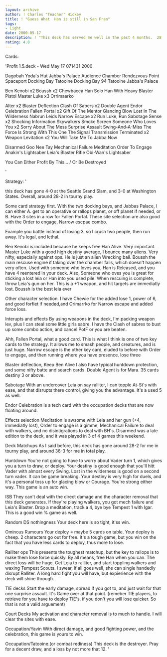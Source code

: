```yaml
---
layout: archive
author: ! Charles "Teacher" Hickey
title: ! "Guess What  Han is still in San Fran"
tags:
- Light
date: 2000-05-17
description: ! "This deck has served me well in the past 4 months.  28 wins, 2 losses in Tourny Play."
rating: 4.0
---
```

Cards: 

'Profit 1.5.deck - Wed May 17 071431 2000

Dagobah Yoda's Hut
Jabba's Palace Audience Chamber
Rendezvous Point
Spaceport Docking Bay
Tatooine Docking Bay 94
Tatooine Jabba's Palace

Ben Kenobi  x2
Boussh	x2
Chewbacca
Han Solo
Han With Heavy Blaster Pistol
Master Luke  x3
Orrimaarko

Alter  x2
Blaster Deflection
Clash Of Sabers  x2
Double Agent
Endor Celebration
Fallen Portal  x2
Gift Of The Mentor
Glancing Blow
Lost In The Wilderness
Nabrun Leids
Narrow Escape  x2
Run Luke, Run
Sabotage
Sense  x2
Shocking Information
Skywalkers
Smoke Screen
Someone Who Loves You  x2
Sorry About The Mess
Surprise Assault
Swing-And-A-Miss
The Force Is Strong With This One
The Signal
Transmission Terminated  x2
Weapon Levitation  x2
You Will Take Me To Jabba Now

Disarmed
Goo Nee Tay
Mechanical Failure
Meditation
Order To Engage
Anakin's Lightsaber
Leia's Blaster Rifle
Obi-Wan's Lightsaber

You Can Either Profit By This... / Or Be Destroyed


'

Strategy: '

this deck has gone 4-0 at the Seattle Grand Slam, and 3-0 at Washington States.  Overall, around 28-2 in tourny play.

Some card strategy first. With the two docking bays, and Jabbas Palace, I can either A. get to an operative or rallops planet, or off planet if needed, or B. Have 3 sites in a row for Fallen Portal. These site selection are also good with the Order to engage, Narrow escpae combo.

Example you battle instead of losing 3, so I crush two people, then run away.	It's legal, and lethal.

Ben Kenobi is included because he keeps free Han Alive. Very important. Master Luke with a good high destiny average, I bounce many aliens. Very
nifty, especially against ops.	He is just an alien Wrecking ball.  Boussh the main rescuse engine if taking over the chamber fails, which doesn't happen very often. Used with someone who loves you, Han is Released, and you have 4 reentered in your deck.  Also, Someone who oves you is great for sticking a lost leia or Han into you used pile. When rescuing is complete, throw Leia's gun on her.	This is a +1 weapon, and hit targets are immediatly lost.  Boussh is the best leia ever

Other character selection. I have Chewie for the added lose 1, power of 6, and good forfiet if needed,and Orimarrko for Narrow escape and added force loss.

Interupts and effects By using weapons in the deck, I'm packing weapon lev, plus I can steal some little girls sabre. I have the Clash of sabres to bust up some combo action, and cancel PotF or you are beaten.

Ahh, Fallen Portal, what a good card. This is what I think is one of two key cards to the strategy. It allows me to smash people, and creatures, and is just huge. Narrow escape is the other key card, eluded to before with
Order to engage, and then running where you have presence. lose three

Blaster deflection, Keep Ben Alive I also have typical huntdown protection, and some nifty batte and search cards. Double Agent is for Mara. 35 cards destiny 3 or above.

Sabotage  With an undercover Leia on say ralliter, I can topple At-St's with ease, and that disrupts there control, giving you the advantage.  It's a used 5 as well.

Endor Celebration is a tech card with the occupation decks that are now floating around.

Effects selection Meditation is awsome with Leia and her gun (+4, immediatly lost), Order to engage is a gimme, Mechanical Failure to deal
with walkers, and no disintigrations to deal with BH's. Disarmed was a late edition to the deck, and it was played in 3 of 4 games this weekend.

Deck Matchups	As I said before, this deck has gone around 28-2 for me in tourny play, and around 36-3 for me in total play.

Huntdown  You're not going to have to worry about Vader turn 1, which gives you a turn to draw, or deploy.  Your destiny is good enough that you'll hitt Vader with almost every Swing.  Lost in the wilderness is good on a second turn vader.  It can be game breaking.  Your destiny is very high for duels, and it's a personal toss up for glacing blow or Courage.  You're strong either way.  This game is an auto win.

ISB  They can't deal with the direct damage and the character removal that this deck generates.  If they're playing walkers, you got mech failure and Leia's Blaster.  Drop a meditation, track a 4, bye bye Tempest 1 with Igar.  This is a good win % game as well.

Random DS nothingness	Your deck here is so tight, it'ss win.

Ominous Rumours  Your deploy = maybe 5 cards on table.  Your deploy is cheep.	2 characters go out for free.  It's a tough game, but you win on the fact that you have less cards to deploy, thus more to lose.

Ralliter ops  This presents the toughest matchup, but the key to rallops is to make them lose force quickly.  By all means, free Han when you can.  The direct loss will be huge.  Get Leia to ralliter, and start toppling walkers and waxing Tempest Scouts.  I swear, if all goes well, she can single handedly disrupt Ralliter.  A long hard fight you will have, but expierience with the deck will shine through.

TIE decks  Start the early damage, spread if you got to, and just wait for that one surprise assault.	It's Game over at that point. (remeber TIE players, to retrieve for you have to deploy TIE's.  if you don't you will lose quicker.  So that is not a valid arguement)

Court Decks  My activation and character removal is to much to handle.  I will clear the sites with ease.

Occupation/Yavin  With direct damage, and good fighting power, and the celebration, this game is yours to win.

Occupation/Tatooine.(or combat rediness)  This deck is the destroyer.  Pray for a decent draw, and a loss by not more that 12.
'